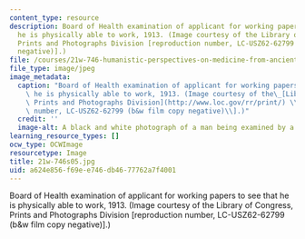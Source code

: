 ```yaml
---
content_type: resource
description: Board of Health examination of applicant for working papers to see that
  he is physically able to work, 1913. (Image courtesy of the Library of Congress,
  Prints and Photographs Division [reproduction number, LC-USZ62-62799 (b&w film copy
  negative)].)
file: /courses/21w-746-humanistic-perspectives-on-medicine-from-ancient-greece-to-modern-america-spring-2005/a624e856f69ee746db4677762a7f4001_21w-746s05.jpg
file_type: image/jpeg
image_metadata:
  caption: "Board of Health examination of applicant for working papers to see that\
    \ he is physically able to work, 1913. (Image courtesy of the\_[Library of Congress,\
    \ Prints and Photographs Division](http://www.loc.gov/rr/print/) \\[reproduction\
    \ number, LC-USZ62-62799 (b&w film copy negative)\\].)"
  credit: ''
  image-alt: A black and white photograph of a man being examined by a doctor.
learning_resource_types: []
ocw_type: OCWImage
resourcetype: Image
title: 21w-746s05.jpg
uid: a624e856-f69e-e746-db46-77762a7f4001
---
```

Board of Health examination of applicant for working papers to see that he is physically able to work, 1913. (Image courtesy of the Library of Congress, Prints and Photographs Division [reproduction number, LC-USZ62-62799 (b&w film copy negative)].)


